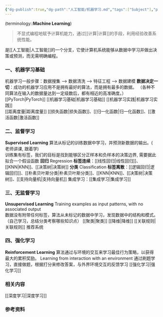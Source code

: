 ```yaml
---
{"dg-publish":true,"dg-path":"人工智能/机器学习.md","tags":["Subject"],"permalink":"/人工智能/机器学习/","dgPassFrontmatter":true,"noteIcon":"","created":"2025-08-06T09:50:21.962+08:00","updated":"2025-09-23T09:30:40.774+08:00"}
---
```


(terminology::**Machine Learning**)
> 不显式编程地赋予计算机能力，通过[[计算\|计算]]的手段，利用经验改善系统性能。

是[[人工智能\|人工智能]]的一个分支，它使计算机系统能够从数据中学习并做出决策或预测，而无需明确编程。

### 一、机器学习基础
机器学习一般步骤：数据搜集 --> 数据清洗 --> 特征工程 -->  数据建模
**数据决定一切**：成功的机器学习应用不是拥有最好的算法，而是拥有最多的数据。 （各种不同算法在输入的数据量达到一定级数后，都有相近的高准确度。）
[[PyTorch\|PyTorch]]
[[机器学习基础\|机器学习基础]]
[[机器学习实践\|机器学习实践]]  
[[距离度量\|距离度量]]
[[损失函数\|损失函数]]、[[归一化函数\|归一化函数]]、[[激活函数\|激活函数]]

### 二、监督学习
**Supervised Learning**   算法从标记的训练数据中学习，并预测新数据的输出。( 老师讲课, 跟着学)  
训练集有标签，我们的目标是找到能够区分正样本和负样本的决策边界, 需要据此拟合一个假设函数
**回归**  Regression  **标签连续**：[[线性回归\|线性回归]]、[[KNN\|KNN]]、[[决策树\|决策树]]
**分类**  Classification  **标签离散**：[[逻辑回归\|逻辑回归]]、[[朴素贝叶斯分类\|朴素贝叶斯分类]]、[[KNN\|KNN]]、[[决策树\|决策树]]、[[支持向量机\|支持向量机]]
集成学习：[[集成学习\|集成学习]]

### 三、无监督学习
**Unsupervised Learning**  Training examples as input patterns, with no associated output  
数据没有附带任何标签，算法从未标记的数据中学习，发现数据中的结构和模式。 （自己学习，总结分类考察哪些知识点）
[[聚类\|聚类]]   [[降维\|降维]]  [[关联规则\|关联规则]]   推荐系统

### 四、强化学习
**Reinforcement Learning** 算法通过与环境的交互来学习最佳行为策略，以获得最大的累积奖励。 Learning from interaction with an environment  通过刷题学习，直接做题，根据打分来修改答案，与外界环境交互的反馈学习
[[强化学习\|强化学习]]

### 相关内容
[[深度学习\|深度学习]]

### 参考资料

